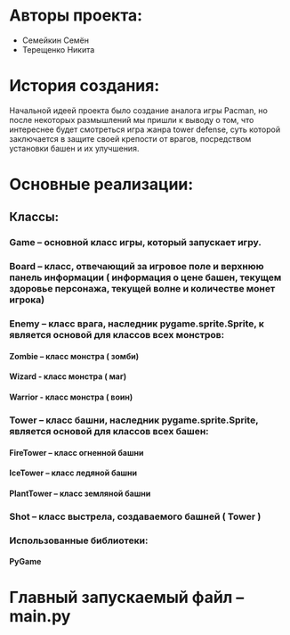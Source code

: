 # Авторы проекта:
- Семейкин Семён
- Терещенко Никита

# История создания:
Начальной идеей проекта было создание аналога игры Pacman, но после некоторых размышлений мы пришли к выводу о том, что интереснее будет смотреться игра жанра tower defense, суть которой заключается в защите своей крепости от врагов, посредством установки башен и их улучшения. 
# Основные реализации:
## Классы: 
### Game – основной класс игры, который запускает игру.
### Board – класс, отвечающий за игровое поле и верхнюю панель информации ( информация о цене башен, текущем здоровье персонажа, текущей волне и количестве монет игрока)
### Enemy – класс врага, наследник pygame.sprite.Sprite, к является основой для классов всех монстров:
#### Zombie – класс монстра ( зомби)
#### Wizard -  класс монстра ( маг)
#### Warrior - класс монстра ( воин)
### Tower – класс башни, наследник pygame.sprite.Sprite, является основой для классов всех башен:
#### FireTower – класс огненной башни
#### IceTower – класс ледяной башни
#### PlantTower – класс земляной башни
### Shot – класс выстрела, создаваемого башней ( Tower )
### Использованные библиотеки:
#### PyGame
# Главный запускаемый файл – main.py

